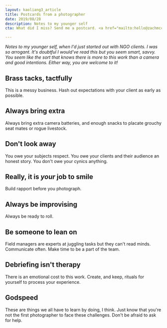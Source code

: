 ```yaml
---
layout: kaoliang3_article
title: Postcards from a photographer
date: 2019/08/28
description: Notes to my younger self
cta: What did I miss? Send me a postcard. <a href="mailto:hello@zachmccabe.com">hello@zachmccabe.com</a>

---
```



_Notes to my younger self, when I'd just started out with NGO clients. I was so arrogant. It's doubtful I would've read this but *you* seem smart, savvy. You seem like the sort that knows there is more to this work than a camera and good intentions. Either way, you are welcome to it!_



## Brass tacks, tactfully

This is a messy business. Hash out expectations with your client as early as possible.



## Always bring extra

Always bring extra camera batteries, and enough snacks to placate grouchy seat mates or rogue livestock.



## Don't look away

You owe your subjects respect. You owe your clients and their audience an honest story. You don't owe your cynics anything.



## Really, it is *your* job to smile

Build rapport before you photograph.



## Always be improvising

Always be ready to roll.




## Be someone to lean on

Field managers are experts at juggling tasks but they can't read minds. Communicate often. Make time to be a part of the team.



## Debriefing isn't therapy

There is an emotional cost to this work. Create, and keep, rituals for yourself to process your experience.



## Godspeed

These are things we all have to learn by doing, I think. Just know that you're not the first photographer to face these challenges. Don't be afraid to ask for help.
